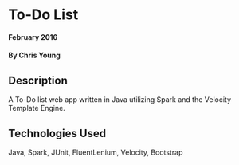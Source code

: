 # To-Do List

#### February 2016

#### By Chris Young

## Description

A To-Do list web app written in Java utilizing Spark and the Velocity Template Engine.

## Technologies Used

Java, Spark, JUnit, FluentLenium, Velocity, Bootstrap
